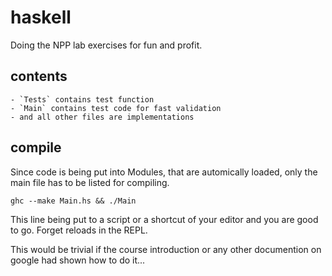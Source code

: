 # haskell

Doing the NPP lab exercises for fun and profit.

## contents

    - `Tests` contains test function
    - `Main` contains test code for fast validation
    - and all other files are implementations
    
## compile

Since code is being put into Modules, that are automically loaded, only the main file has to be listed for compiling.

    ghc --make Main.hs && ./Main
    
This line being put to a script or a shortcut of your editor and you are good to go. Forget reloads in the REPL.

This would be trivial if the course introduction or any other documention on google had shown how to do it...

